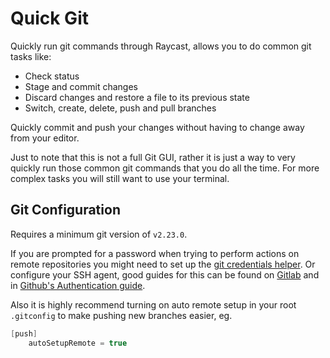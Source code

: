 # Quick Git

Quickly run git commands through Raycast, allows you to do common git tasks like:
- Check status
- Stage and commit changes
- Discard changes and restore a file to its previous state
- Switch, create, delete, push and pull branches

Quickly commit and push your changes without having to change away from your editor.

Just to note that this is not a full Git GUI, rather it is just a way to very quickly run those common git commands that you do all the time. For more complex tasks you will still want to use your terminal.

## Git Configuration

Requires a minimum git version of `v2.23.0`.

If you are prompted for a password when trying to perform actions on remote repositories you might need to set up the [git credentials helper](https://git-scm.com/docs/gitcredentials). Or configure your SSH agent, good guides for this can be found on [Gitlab](https://docs.gitlab.com/user/ssh/) and in [Github's Authentication guide](https://docs.github.com/en/authentication/connecting-to-github-with-ssh/working-with-ssh-key-passphrases).

Also it is highly recommend turning on auto remote setup in your root `.gitconfig` to make pushing new branches easier, eg.
```ino
[push]
	autoSetupRemote = true
```
